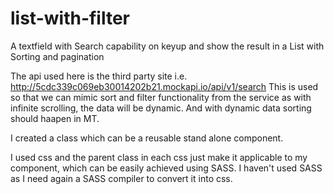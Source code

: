 # list-with-filter
A textfield with Search capability on keyup and show the result in a List with Sorting and pagination

The api used here is the third party site i.e. http://5cdc339c069eb30014202b21.mockapi.io/api/v1/search
This is used so that we can mimic sort and filter functionality from the service as with infinite scrolling, the data will be dynamic.
And with dynamic data sorting should haapen in MT.

I created a class which can be a reusable stand alone component.

I used css and the parent class in each css just make it applicable to my component, which can be easily achieved using SASS.
I haven't used SASS as I need again a SASS compiler to convert it into css.
